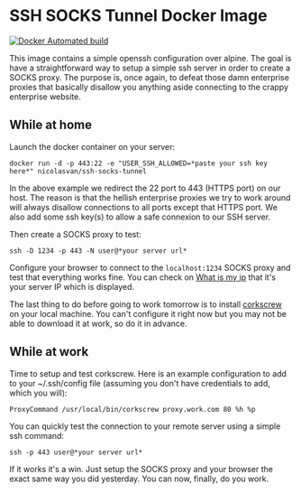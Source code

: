 
SSH SOCKS Tunnel Docker Image
=============================


[![Docker Automated build](https://img.shields.io/docker/automated/nicolasvan/ssh-socks-tunnel)](https://hub.docker.com/repository/docker/nicolasvan/ssh-socks-tunnel)

This image contains a simple openssh configuration over alpine. The goal is have a straightforward way to setup a simple ssh server in order to create a SOCKS proxy. The purpose is, once again, to defeat those damn enterprise proxies that basically disallow you anything aside connecting to the crappy enterprise website.

While at home
-------------

Launch the docker container on your server:

    docker run -d -p 443:22 -e "USER_SSH_ALLOWED=*paste your ssh key here*" nicolasvan/ssh-socks-tunnel

In the above example we redirect the 22 port to 443 (HTTPS port) on our host. The reason is that the hellish enterprise proxies we try to work around will always disallow connections to all ports except that HTTPS port. We also add some ssh key(s) to allow a safe connexion to our SSH server.

Then create a SOCKS proxy to test:

    ssh -D 1234 -p 443 -N user@*your server url*
    
Configure your browser to connect to the `localhost:1234` SOCKS proxy and test that everything works fine. You can check on [What is my ip](http://whatismyipaddress.com/) that it's your server IP which is displayed.

The last thing to do before going to work tomorrow is to install [corkscrew](http://agroman.net/corkscrew/) on your local machine. You can't configure it right now but you may not be able to download it at work, so do it in advance.

While at work
-------------

Time to setup and test corkscrew. Here is an example configuration to add to your ~/.ssh/config file (assuming you don't have credentials to add, which you will):

    ProxyCommand /usr/local/bin/corkscrew proxy.work.com 80 %h %p
    
You can quickly test the connection to your remote server using a simple ssh command:

    ssh -p 443 user@*your server url*

If it works it's a win. Just setup the SOCKS proxy and your browser the exact same way you did yesterday. You can now, finally, do you work.

